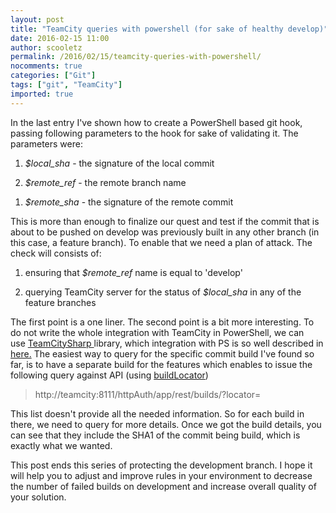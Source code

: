 ```yaml
---
layout: post
title: "TeamCity queries with powershell (for sake of healthy develop)"
date: 2016-02-15 11:00
author: scooletz
permalink: /2016/02/15/teamcity-queries-with-powershell/
nocomments: true
categories: ["Git"]
tags: ["git", "TeamCity"]
imported: true
---
```


In the last entry I've shown how to create a PowerShell based git hook, passing following parameters to the hook for sake of validating it. The parameters were:

1. <span class="pl-s"><span class="pl-smi">*$local_sha* - the signature of the local commit</span> </span>

1. <span class="pl-s"><span class="pl-smi">*$remote_ref* - the remote branch name

</span></span>

1. <span class="pl-s"><span class="pl-smi">*$remote_sha* - the signature of the remote commit

</span></span>

This is more than enough to finalize our quest and test if the commit that is about to be pushed on develop was previously built in any other branch (in this case, a feature branch). To enable that we need a plan of attack. The check will consists of:

1. ensuring that *$remote_ref* name is equal to 'develop'

1. querying TeamCity server for the status of <span class="pl-s"><span class="pl-smi">*$local_sha*</span></span> in any of the feature branches

The first point is a one liner. The second point is a bit more interesting. To do not write the whole integration with TeamCity in PowerShell, we can use [TeamCitySharp ](https://github.com/stack72/TeamCitySharp)library, which integration with PS is so well described in [here.](https://blogs.endjin.com/2012/03/teamcitypowershell/) The easiest way to query for the specific commit build I've found so far, is to have a separate build for the features which enables to issue the following query against API (using [buildLocator](https://confluence.jetbrains.com/display/TCDL/REST+API#RESTAPI-BuildLocator))

> http://teamcity:8111/httpAuth/app/rest/builds/?locator=<buildLocator>

This list doesn't provide all the needed information. So for each build in there, we need to query for more details. Once we got the build details, you can see that they include the SHA1 of the commit being build, which is exactly what we wanted.

This post ends this series of protecting the development branch. I hope it will help you to adjust and improve rules in your environment to decrease the number of failed builds on development and increase overall quality of your solution.
